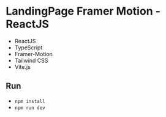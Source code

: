 # LandingPage Framer Motion - ReactJS

- ReactJS
- TypeScript
- Framer-Motion
- Tailwind CSS
- Vite.js

## Run
- `npm install`
- `npm run dev`
